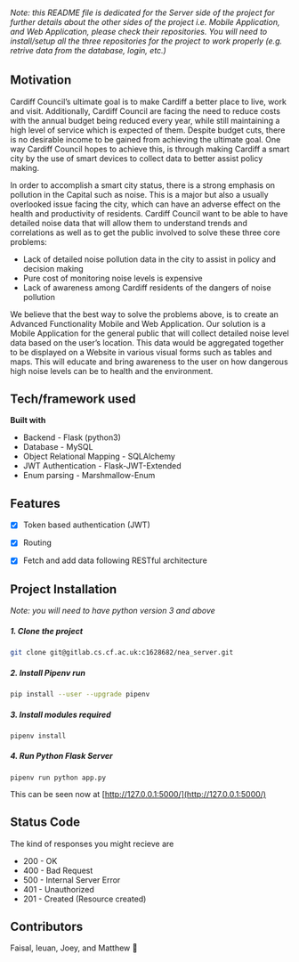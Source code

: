 ###### Note: this README file is dedicated for the Server side of the project for further details about the other sides of the project i.e. Mobile Application, and Web Application, please check their repositories. You will need to install/setup all the three repositories for the project to work properly (e.g. retrive data from the database, login, etc.)

## Motivation

Cardiff Council’s ultimate goal is to make Cardiff a better place to live, work and visit. Additionally, Cardiff Council are facing the need to reduce costs with the annual budget being reduced every year, while still maintaining a high level of service which is expected of them. Despite budget cuts, there is no desirable income to be gained from achieving the ultimate goal.
One way Cardiff Council hopes to achieve this, is through making Cardiff a smart city by the use of smart devices to collect data to better assist policy making.

In order to accomplish a smart city status, there is a strong emphasis on pollution in the Capital such as noise.
This is a major but also a usually overlooked issue facing the city, which can have an adverse effect on the health and productivity of residents. 
Cardiff Council want to be able to have detailed noise data that will allow them to understand trends and correlations as well as to get the public involved to solve these three core problems:

- Lack of detailed noise pollution data in the city to assist in policy and decision making
- Pure cost of monitoring noise levels is expensive
- Lack of awareness among Cardiff residents of the dangers of noise pollution

We believe that the best way to solve the problems above, is to create an Advanced Functionality Mobile and Web Application.
Our solution is a Mobile Application for the general public that will collect detailed noise level data based on the user’s location. This data would be aggregated together to be displayed on a Website in various visual forms such as tables and maps. This will educate and bring awareness to the user on how dangerous high noise levels can be to health and the environment.


## Tech/framework used

**Built with**

* Backend - Flask (python3)
* Database - MySQL
* Object Relational Mapping - SQLAlchemy
* JWT Authentication - Flask-JWT-Extended
* Enum parsing - Marshmallow-Enum

## Features

- [x] Token based authentication (JWT)
- [x] Routing
- [x] Fetch and add data following RESTful architecture



## Project Installation
*Note: you will need to have python version 3 and above*  

##### 1. Clone the project

```bash
git clone git@gitlab.cs.cf.ac.uk:c1628682/nea_server.git
```

##### 2. Install Pipenv run
```bash
pip install --user --upgrade pipenv
```

##### 3. Install modules required
```bash
pipenv install
```

##### 4. Run Python Flask Server
```
pipenv run python app.py
```

This can be seen now at [http://127.0.0.1:5000/](http://127.0.0.1:5000/)



## Status Code

The kind of responses you might recieve are
- 200 - OK
- 400 - Bad Request
- 500 - Internal Server Error
- 401 - Unauthorized
- 201 - Created (Resource created)



## Contributors
Faisal, Ieuan, Joey, and Matthew 🎉

